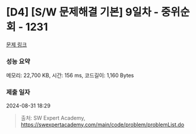 # [D4] [S/W 문제해결 기본] 9일차 - 중위순회 - 1231 

[문제 링크](https://swexpertacademy.com/main/code/problem/problemDetail.do?contestProbId=AV140YnqAIECFAYD) 

### 성능 요약

메모리: 22,700 KB, 시간: 156 ms, 코드길이: 1,160 Bytes

### 제출 일자

2024-08-31 18:29



> 출처: SW Expert Academy, https://swexpertacademy.com/main/code/problem/problemList.do